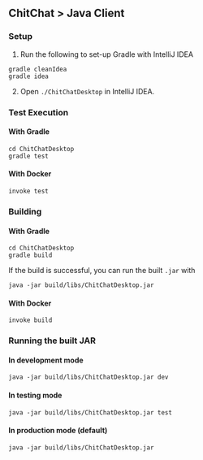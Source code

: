 ## ChitChat > Java Client

### Setup

 1. Run the following to set-up Gradle with IntelliJ IDEA
```
gradle cleanIdea
gradle idea
```
 2. Open `./ChitChatDesktop` in IntelliJ IDEA.


### Test Execution

#### With Gradle

```
cd ChitChatDesktop
gradle test
```

#### With Docker

```
invoke test
```

### Building

#### With Gradle

```
cd ChitChatDesktop
gradle build
```

If the build is successful, you can run the built `.jar` with

```
java -jar build/libs/ChitChatDesktop.jar
```

#### With Docker

```
invoke build
```

### Running the built JAR

#### In development mode

```
java -jar build/libs/ChitChatDesktop.jar dev
```


#### In testing mode

```
java -jar build/libs/ChitChatDesktop.jar test
```


#### In production mode (default)

```
java -jar build/libs/ChitChatDesktop.jar
```
